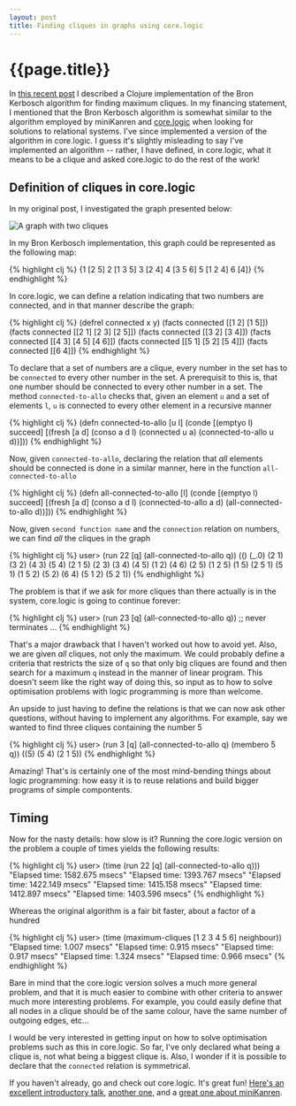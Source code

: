 ```yaml
---
layout: post
title: Finding cliques in graphs using core.logic
---
```


# {{page.title}}

In [this recent post](http://tgk.github.com/2012/08/maximum-cliques-algorithm-in-clojure.html) I described a Clojure implementation of the Bron Kerbosch algorithm for finding maximum cliques. In my financing statement, I mentioned that the Bron Kerbosch algorithm is somewhat similar to the algorithm employed by miniKanren and [core.logic](https://github.com/clojure/core.logic/) when looking for solutions to relational systems. I've since implemented a version of the algorithm in core.logic. I guess it's slightly misleading to say I've implemented an algorithm -- rather, I have defined, in core.logic, what it means to be a clique and asked core.logic to do the rest of the work!

## Definition of cliques in core.logic

In my original post, I investigated the graph presented below:

![A graph with two cliques](http://upload.wikimedia.org/wikipedia/commons/thumb/5/5b/6n-graf.svg/240px-6n-graf.svg.png)

In my Bron Kerbosch implementation, this graph could be represented as the following map:

{% highlight clj %}
{1 [2 5]
 2 [1 3 5]
 3 [2 4]
 4 [3 5 6]
 5 [1 2 4]
 6 [4]}
{% endhighlight %}

In core.logic, we can define a relation indicating that two numbers are connected, and in that manner describe the graph:

{% highlight clj %}
(defrel connected x y)
(facts connected [[1 2] [1 5]])
(facts connected [[2 1] [2 3] [2 5]])
(facts connected [[3 2] [3 4]])
(facts connected [[4 3] [4 5] [4 6]])
(facts connected [[5 1] [5 2] [5 4]])
(facts connected [[6 4]])
{% endhighlight %}

To declare that a set of numbers are a clique, every number in the set has to be `connected` to every other number in the set. A prerequisit to this is, that one number should be connected to every other number in a set. The method `connected-to-allo` checks that, given an element `u` and a set of elements `l`, `u` is connected to every other element in a recursive manner

{% highlight clj %}
(defn connected-to-allo [u l]
  (conde [(emptyo l) succeed]
    [(fresh [a d]
      (conso a d l)
      (connected u a)
      (connected-to-allo u d))]))
{% endhighlight %}
 
Now, given `connected-to-allo`, declaring the relation that _all_ elements should be connected is done in a similar manner, here in the function `all-connected-to-allo`

{% highlight clj %}
(defn all-connected-to-allo [l]
  (conde [(emptyo l) succeed]
    [(fresh [a d]
      (conso a d l)
      (connected-to-allo a d)
      (all-connected-to-allo d))]))
{% endhighlight %}

Now, given `second function name` and the `connection` relation on numbers, we can find _all_ the cliques in the graph

{% highlight clj %}
user> (run 22 [q] (all-connected-to-allo q))
(() (_.0) (2 1) (3 2) (4 3) (5 4) (2 1 5) (2 3) 
(3 4) (4 5) (1 2) (4 6) (2 5) (1 2 5) (1 5) 
(2 5 1) (5 1) (1 5 2) (5 2) (6 4) (5 1 2) (5 2 1))
{% endhighlight %}

The problem is that if we ask for more cliques than there actually is in the system, core.logic is going to continue forever:

{% highlight clj %}
user> (run 23 [q] (all-connected-to-allo q)) ;; never terminates
...
{% endhighlight %}

That's a major drawback that I haven't worked out how to avoid yet. Also, we are given _all_ cliques, not only the maximum. We could probably define a criteria that restricts the size of `q` so that only big cliques are found and then search for a maximum `q` instead in the manner of linear program. This doesn't seem like the right way of doing this, so input as to how to solve optimisation problems with logic programming is more than welcome.

An upside to just having to define the relations is that we can now ask other questions, without having to implement any algorithms. For example, say we wanted to find three cliques containing the number 5

{% highlight clj %}
user> (run 3 [q] (all-connected-to-allo q) (membero 5 q))
((5) (5 4) (2 1 5))
{% endhighlight %}

Amazing! That's is certainly one of the most mind-bending things about logic programming: how easy it is to reuse relations and build bigger programs of simple compontents.

## Timing

Now for the nasty details: how slow is it? Running the core.logic version on the problem a couple of times yields the following results:

{% highlight clj %}
user> (time (run 22 [q] (all-connected-to-allo q)))
"Elapsed time: 1582.675 msecs"
"Elapsed time: 1393.767 msecs"
"Elapsed time: 1422.149 msecs"
"Elapsed time: 1415.158 msecs"
"Elapsed time: 1412.897 msecs"
"Elapsed time: 1403.596 msecs"
{% endhighlight %}

Whereas the original algorithm is a fair bit faster, about a factor of a hundred

{% highlight clj %}
user> (time (maximum-cliques [1 2 3 4 5 6] neighbour))
"Elapsed time: 1.007 msecs"
"Elapsed time: 0.915 msecs"
"Elapsed time: 0.917 msecs"
"Elapsed time: 1.324 msecs"
"Elapsed time: 0.966 msecs"
{% endhighlight %}

Bare in mind that the core.logic version solves a much more general problem, and that it is much easier to combine with other criteria to answer much more interesting problems. For example, you could easily define that all nodes in a clique should be of the same colour, have the same number of outgoing edges, etc...

I would be very interested in getting input on how to solve optimisation problems such as this in core.logic. So far, I've only declared what being a clique is, not what being a biggest clique is. Also, I wonder if it is possible to declare that the `connected` relation is symmetrical.

If you haven't already, go and check out core.logic. It's great fun! [Here's an excellent introductory talk](http://vimeo.com/45128721), [another one](http://blip.tv/clojure/ambrose-bonnaire-sergeant-introduction-to-logic-programming-with-clojure-5936196), and a [great one about miniKanren](http://blip.tv/clojure/dan-friedman-and-william-byrd-minikanren-5936333).